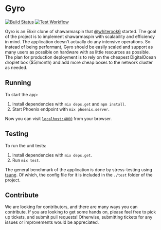 # Gyro
[![Build Status](https://travis-ci.org/mayppong/gyro.png)](https://travis-ci.org/mayppong/gyro)
[![Test Workflow](https://github.com/mayppong/gyro/actions/workflows/test.yaml/badge.svg)](https://github.com/mayppong/gyro/actions/workflows/test.yaml)

Gyro is an Elixir clone of shawarmaspin that [@whiterook6](http://github.com/whiterook6) started. The goal of the project is to implement shawarmaspin with scalability and efficiency in mind. The application doesn't actually do any intensive operations. So instead of being performant, Gyro should be easily scaled and support as many users as possible on hardware with as little resources as possible. The plan for production deployment is to rely on the cheapest DigitalOcean droplet box ($5/month) and add more cheap boxes to the network cluster as needed.


## Running

To start the app:

  1. Install dependencies with `mix deps.get` and `npm install`.
  2. Start Phoenix endpoint with `mix phoenix.server`.

Now you can visit [`localhost:4000`](http://localhost:4000) from your browser.


## Testing

To run the unit tests:

  1. Install dependencies with `mix deps.get`.
  2. Run `mix test`.

The general benchmark of the application is done by stress-testing using [tsung](http://tsung.erlang-projects.org/). Of which, the config file for it is included in the `./test` folder of the project.


## Contribute

We are looking for contributors, and there are many ways you can contribute. If you are looking to get some hands on, please feel free to pick up tickets, and submit pull requests! Otherwise, submitting tickets for any issues or improvements would be appreciated.

